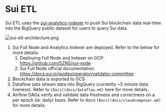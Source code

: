 # Sui ETL

Sui ETL uses the [sui-analytics-indexer](https://github.com/MystenLabs/sui/tree/main/crates/sui-analytics-indexer/src) to push Sui blockchain data real-time into the BigQuery public dataset for users to query Sui data.

![sui-etl-architecture.png](/assets/sui_etl_architecture.png)

1. Sui Full Node and Analytics Indexer are deployed. Refer to the below for more details:
    1. Deploying Full Node and Indexer on GCP: https://github.com/SZNS/sui-node
    2. Sui Full Node official documentation: https://docs.sui.io/guides/operator/validator-committee
2. Blockchain data is exported to GCS 
3. Dataflow jobs stream data into BigQuery (currently ~5 minute data liveness). Refer to `[Docs](docs/dataflow.md)` here for more details.
4. Airflow DAGs verify and validate data freshness and correctness on a per epoch (ie: daily) basis. Refer to docs `[Docs](docs/cloudcomposer.md)`  for more details.
